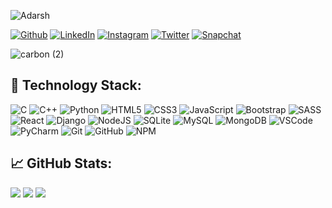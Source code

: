 ![Adarsh](https://user-images.githubusercontent.com/98210987/181611556-89049ed6-89f8-4227-9a56-872bddcfa38b.png)

[![Github](https://img.shields.io/badge/GitHub-100000?style=for-the-badge&logo=github&logoColor=white)](https://github.com/Backslash-7)
[![LinkedIn](https://img.shields.io/badge/LinkedIn-0077B5?style=for-the-badge&logo=linkedin&logoColor=white)](https://www.linkedin.com/in/adarsh-rai7/)
[![Instagram](https://img.shields.io/badge/Instagram-E4405F?style=for-the-badge&logo=instagram&logoColor=white)](https://www.instagram.com/adarshrai_7/)
[![Twitter](https://img.shields.io/badge/Twitter-1DA1F2?style=for-the-badge&logo=twitter&logoColor=white)](https://twitter.com/adarshrai_7)
[![Snapchat](https://img.shields.io/badge/Snapchat-FFFC00?style=for-the-badge&logo=snapchat&logoColor=white)](https://www.snapchat.com/add/adarshrai_7?share_id=d07C_NDWG40&locale=en-US)
<!--
![carbon](https://user-images.githubusercontent.com/98210987/181652212-75a08e53-2d40-45a8-9bcd-a5b3d9ebd6d9.png)

![carbon (1)](https://user-images.githubusercontent.com/98210987/181652227-bb02965a-6f53-45e1-9731-e166c2f85acc.png)
-->

![carbon (2)](https://user-images.githubusercontent.com/98210987/181652556-312b43a3-6252-4e52-9a20-4ddf5bd9ae14.png)

## 🔗 Technology Stack:

![C](https://img.shields.io/badge/c-%2300599C.svg?style=for-the-badge&logo=c&logoColor=white)
![C++](https://img.shields.io/badge/c++-%2300599C.svg?style=for-the-badge&logo=c%2B%2B&logoColor=white)
![Python](https://img.shields.io/badge/python-3670A0?style=for-the-badge&logo=python&logoColor=ffdd54) 
![HTML5](https://img.shields.io/badge/html5-%23E34F26.svg?style=for-the-badge&logo=html5&logoColor=white)
![CSS3](https://img.shields.io/badge/css3-%231572B6.svg?style=for-the-badge&logo=css3&logoColor=white)
![JavaScript](https://img.shields.io/badge/javascript-%23323330.svg?style=for-the-badge&logo=javascript&logoColor=%23F7DF1E)
![Bootstrap](https://img.shields.io/badge/bootstrap-%23563D7C.svg?style=for-the-badge&logo=bootstrap&logoColor=white)
![SASS](https://img.shields.io/badge/SASS-hotpink.svg?style=for-the-badge&logo=SASS&logoColor=white)
![React](https://img.shields.io/badge/react-%2320232a.svg?style=for-the-badge&logo=react&logoColor=%2361DAFB)
![Django](https://img.shields.io/badge/django-%23092E20.svg?style=for-the-badge&logo=django&logoColor=white)
![NodeJS](https://img.shields.io/badge/node.js-6DA55F?style=for-the-badge&logo=node.js&logoColor=white) 
![SQLite](https://img.shields.io/badge/sqlite-%2307405e.svg?style=for-the-badge&logo=sqlite&logoColor=white) 
![MySQL](https://img.shields.io/badge/mysql-%2300f.svg?style=for-the-badge&logo=mysql&logoColor=white)
![MongoDB](https://img.shields.io/badge/MongoDB-%234ea94b.svg?style=for-the-badge&logo=mongodb&logoColor=white)
![VSCode](https://img.shields.io/badge/VSCode-0078D4?style=for-the-badge&logo=visual%20studio%20code&logoColor=white) 
![PyCharm](https://img.shields.io/badge/PyCharm-000000.svg?&style=for-the-badge&logo=PyCharm&logoColor=white) 
![Git](https://img.shields.io/badge/GIT-E44C30?style=for-the-badge&logo=git&logoColor=white) 
![GitHub](https://img.shields.io/badge/GitHub-100000?style=for-the-badge&logo=github&logoColor=white) 
![NPM](https://img.shields.io/badge/NPM-%23000000.svg?style=for-the-badge&logo=npm&logoColor=white) 




## 📈 GitHub Stats:

![](https://github-readme-stats.vercel.app/api?username=Backslash-7&theme=dark&hide_border=false&include_all_commits=false&count_private=false)
![](https://github-readme-streak-stats.herokuapp.com/?user=Backslash-7&theme=dark&hide_border=false)
![](https://github-readme-stats.vercel.app/api/top-langs/?username=Backslash-7&theme=dark&hide_border=false&include_all_commits=false&count_private=false&layout=compact)



